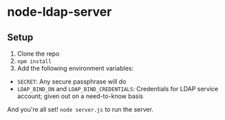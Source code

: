 # node-ldap-server
## Setup
1. Clone the repo
2. `npm install`
3. Add the following environment variables:
  * `SECRET`: Any secure passphrase will do
  * `LDAP_BIND_DN` and `LDAP_BIND_CREDENTIALS`: Credentials for LDAP service account; given out on a need-to-know basis

And you're all set! `node server.js` to run the server.
